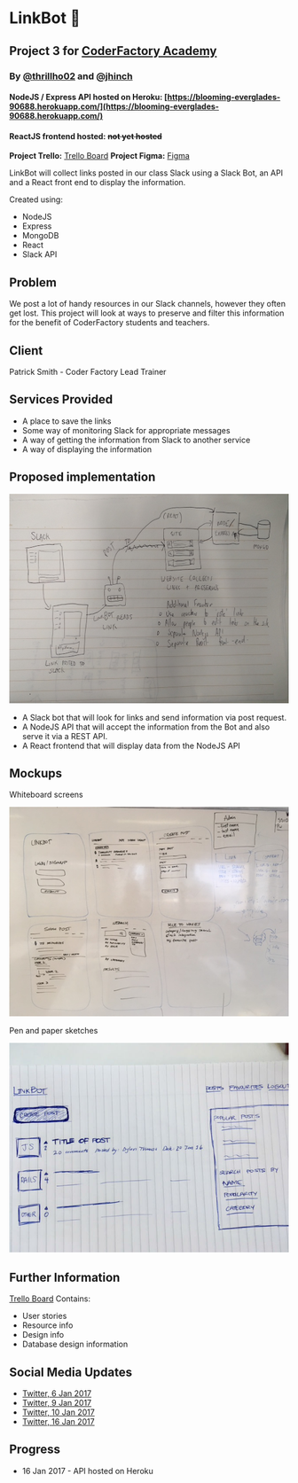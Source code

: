 # LinkBot 🤖
## Project 3 for [CoderFactory Academy](https://coderfactoryacademy.edu.au/)
### By [@thrillho02](https://twitter.com/thrillho02) and [@jhinch](https://twitter.com/jhinch)

#### NodeJS / Express API hosted on Heroku: [https://blooming-everglades-90688.herokuapp.com/](https://blooming-everglades-90688.herokuapp.com/)
#### ReactJS frontend hosted: ~~not yet hosted~~

**Project Trello:** [Trello Board](https://trello.com/b/nBv1xJOz/major-project-3-linkbot)
**Project Figma:** [Figma](https://www.figma.com/file/OmPop1ucxxg2tiWpxDAOjYEs/LinkBot)

LinkBot will collect links posted in our class Slack using a Slack Bot, an API and a React front end to display the information.

Created using:
- NodeJS
- Express
- MongoDB
- React
- Slack API

## Problem
We post a lot of handy resources in our Slack channels, however they often get lost. This project will look at ways to preserve and filter this information for the benefit of CoderFactory students and teachers. 

## Client
Patrick Smith - Coder Factory Lead Trainer

## Services Provided
 - A place to save the links
 - Some way of monitoring Slack for appropriate messages
 - A way of getting the information from Slack to another service
 - A way of displaying the information

## Proposed implementation

![App flow](/readme_assets/proposed_app_flow.jpg?raw=true "Optional Title")

- A Slack bot that will look for links and send information via post request. 
- A NodeJS API that will accept the information from the Bot and also serve it via a REST API.
- A React frontend that will display data from the NodeJS API

## Mockups
Whiteboard screens

![whiteboard screens](/readme_assets/whiteboard_screens.JPG?raw=true "Optional Title")

Pen and paper sketches

![whiteboard screens](/readme_assets/pen_paper_screens.jpg?raw=true "Optional Title")

## Further Information

[Trello Board](https://trello.com/b/nBv1xJOz/major-project-3-linkbot)
Contains:
- User stories
- Resource info
- Design info
- Database design information

## Social Media Updates
- [Twitter, 6 Jan 2017](https://twitter.com/jhinch/status/817620496724307968)
- [Twitter, 9 Jan 2017](https://twitter.com/jhinch/status/818443540065697793)
- [Twitter, 10 Jan 2017](https://twitter.com/jhinch/status/818982352013529088)
- [Twitter, 16 Jan 2017](https://twitter.com/jhinch/status/820809692586749952)

## Progress
- 16 Jan 2017 - API hosted on Heroku
